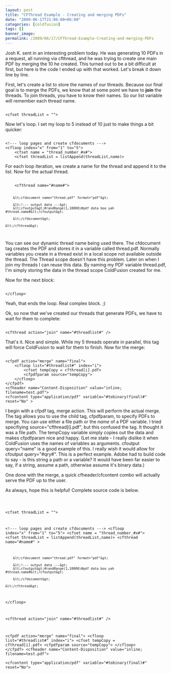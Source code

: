 ```yaml
---
layout: post
title: "CFThread Example - Creating and merging PDFs"
date: "2009-06-17T21:06:00+06:00"
categories: [coldfusion]
tags: []
banner_image: 
permalink: /2009/06/17/CFThread-Example-Creating-and-merging-PDFs
---
```


Josh K. sent in an interesting problem today. He was generating 10 PDFs in a request, all running via cfthread, and he was trying to create one main PDF by merging the 10 he created. This turned out to be a bit difficult at first, but here is the code I ended up with that worked. Let's break it down line by line.
<!--more-->
First, let's create a list to store the names of our threads. Because our final goal is to merge the PDFs, we know that at some point we have to <b>join</b> the threads. To join threads, you have to know their names. So our list variable will remember each thread name.

<code>
&lt;cfset threadList = ""&gt;
</code>

Now let's loop. I set my loop to 5 instead of 10 just to make things a bit quicker:

<code>
&lt;!--- loop pages and create cfdocuments ---&gt;
&lt;cfloop index="x" from="1" to="5"&gt;
	&lt;cfset name = "thread_number_#x#"&gt;
	&lt;cfset threadList = listAppend(threadList,name)&gt;
</code>

For each loop iteration, we create a name for the thread and append it to the list. Now for the actual thread.

<code>
	&lt;cfthread name="#name#"&gt;
	
		&lt;cfdocument name="thread.pdf" format="pdf"&gt;
				
		&lt;!--- output data ---&gt;
		&lt;cfoutput&gt;#randRange(1,10000)#pdf data boo yah #thread.name#&lt;/cfoutput&gt;		
		
		&lt;/cfdocument&gt;

	&lt;/cfthread&gt;
</code>

You can see our dynamic thread name being used there. The cfdocument tag creates the PDF and stores it in a variable called thread.pdf. Normally variables you create in a thread exist in a local scope not available outside the thread. The Thread scope doesn't have this problem. Later on when I join my threads I can reuse this data. By naming my PDF variable thread.pdf, I'm simply storing the data in the thread scope ColdFusion created for me.

Now for the next block:

<code>
&lt;/cfloop&gt;
</code>

Yeah, that ends the loop. Real complex block. ;)

Ok, so now that we've created our threads that generate PDFs, we have to wait for them to complete:

<code>
&lt;cfthread action="join" name="#threadlist#" /&gt;
</code>

That's it. Nice and simple. While my 5 threads operate in parallel, this tag will force ColdFusion to wait for them to finish. Now for the merge:

<code>
&lt;cfpdf action="merge" name="final"&gt;
	&lt;cfloop list="#threadlist#" index="i"&gt;
		&lt;cfset tempCopy = cfthread[i].pdf&gt;
		&lt;cfpdfparam source="tempCopy"&gt;
	&lt;/cfloop&gt;
&lt;/cfpdf&gt;
&lt;cfheader name="Content-Disposition" value="inline; filename=test.pdf"&gt;		
&lt;cfcontent type="application/pdf" variable="#tobinary(final)#" reset="No" &gt;
</code>

I begin with a cfpdf tag, merge action. This will perform the actual merge. The tag allows you to use the child tag, cfpdfparam, to specify PDFs to merge. You can use either a file path or the <i>name</i> of a PDF variable. I tried specifiying source="cfthread[i].pdf", but this confused the tag. It thought it was a file path. The tempCopy variable simply copies out the data and makes cfpdfparam nice and happy. (Let me state - I really dislike it when ColdFusion uses the names of variables as arguments. cfoutput query="name" is a good example of this. I really wish it would allow for cfoutput query="#qry#". This is a perfect example. Adobe had to build code to say - is this string a path or a variable? It would have been far easier to say, if a string, assume a path, otherwise assume it's binary data.)

One done with the merge, a quick cfheader/cfcontent combo will actually serve the PDF up to the user.

As always, hope this is helpful! Complete source code is below.

<code>


&lt;cfset threadList = ""&gt;

&lt;!--- loop pages and create cfdocuments ---&gt;
&lt;cfloop index="x" from="1" to="5"&gt;
	&lt;cfset name = "thread_number_#x#"&gt;
	&lt;cfset threadList = listAppend(threadList,name)&gt;
	&lt;cfthread name="#name#" &gt;
	
		&lt;cfdocument name="thread.pdf" format="pdf"&gt;
				
		&lt;!--- output data ---&gt;
		&lt;cfoutput&gt;#randRange(1,10000)#pdf data boo yah #thread.name#&lt;/cfoutput&gt;		
		
		&lt;/cfdocument&gt;

	&lt;/cfthread&gt;
	
&lt;/cfloop&gt;

&lt;cfthread action="join" name="#threadlist#" /&gt;

&lt;cfpdf action="merge" name="final"&gt;
	&lt;cfloop list="#threadlist#" index="i"&gt;
		&lt;cfset tempCopy = cfthread[i].pdf&gt;
		&lt;cfpdfparam source="tempCopy"&gt;
	&lt;/cfloop&gt;
&lt;/cfpdf&gt;
&lt;cfheader name="Content-Disposition" value="inline; filename=test.pdf"&gt;		
&lt;cfcontent type="application/pdf" variable="#tobinary(final)#" reset="No"&gt;
</code>